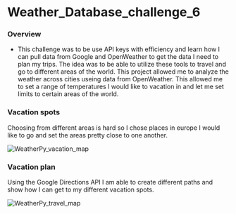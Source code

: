 # Weather_Database_challenge_6

### Overview
- This challenge was to be use API keys with efficiency and learn how I can pull data from Google and OpenWeather to get the data I need to plan my trips. The idea was to be able to utilize these tools to travel and go to different areas of the world. This project allowed me to analyze the weather across cities useing data from OpenWeather. This allowed me to set a range of temperatures I would like to vacation in and let me set limits to certain areas of the world.


### Vacation spots
Choosing from different areas is hard so I chose places in europe I would like to go and set the areas pretty close to one another.

![WeatherPy_vacation_map](/WeatherPy_vacation_map)

### Vacation plan

Using the Google Directions API I am able to create different paths and show how I can get to my different vacation spots.

![WeatherPy_travel_map](/WeatherPy_travel_map)


